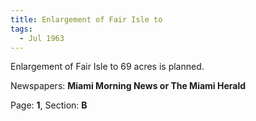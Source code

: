 ```yaml
---  
title: Enlargement of Fair Isle to  
tags:  
  - Jul 1963  
---  
```

  
Enlargement of Fair Isle to 69 acres is planned.  
  
Newspapers: **Miami Morning News or The Miami Herald**  
  
Page: **1**, Section: **B** 
